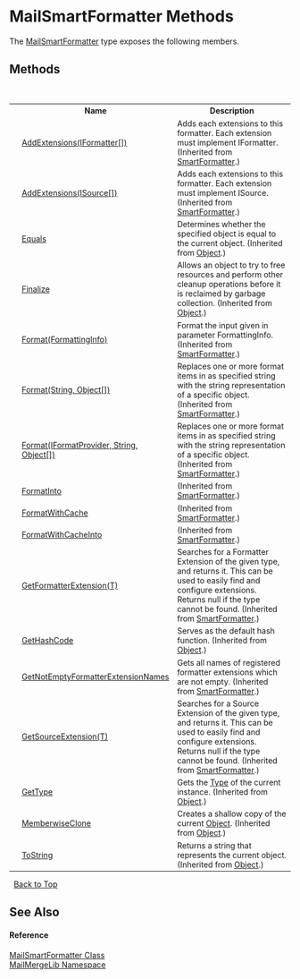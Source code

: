 # MailSmartFormatter Methods
 

The <a href="37f9d4f3-8a88-596d-957b-cf662c70a418">MailSmartFormatter</a> type exposes the following members.


## Methods
&nbsp;<table><tr><th></th><th>Name</th><th>Description</th></tr><tr><td>![Public method](media/pubmethod.gif "Public method")</td><td><a href="b02c8b09-33b0-7f8a-0084-db140299474c">AddExtensions(IFormatter[])</a></td><td>
Adds each extensions to this formatter. Each extension must implement IFormatter.
 (Inherited from <a href="698f401b-f7d0-86a2-f8b1-ec9f15f73c85">SmartFormatter</a>.)</td></tr><tr><td>![Public method](media/pubmethod.gif "Public method")</td><td><a href="1520f9d2-f8fe-bacc-7090-c4e3c8ecbe51">AddExtensions(ISource[])</a></td><td>
Adds each extensions to this formatter. Each extension must implement ISource.
 (Inherited from <a href="698f401b-f7d0-86a2-f8b1-ec9f15f73c85">SmartFormatter</a>.)</td></tr><tr><td>![Public method](media/pubmethod.gif "Public method")</td><td><a href="http://msdn2.microsoft.com/en-us/library/bsc2ak47" target="_blank">Equals</a></td><td>
Determines whether the specified object is equal to the current object.
 (Inherited from <a href="http://msdn2.microsoft.com/en-us/library/e5kfa45b" target="_blank">Object</a>.)</td></tr><tr><td>![Protected method](media/protmethod.gif "Protected method")</td><td><a href="http://msdn2.microsoft.com/en-us/library/4k87zsw7" target="_blank">Finalize</a></td><td>
Allows an object to try to free resources and perform other cleanup operations before it is reclaimed by garbage collection.
 (Inherited from <a href="http://msdn2.microsoft.com/en-us/library/e5kfa45b" target="_blank">Object</a>.)</td></tr><tr><td>![Public method](media/pubmethod.gif "Public method")</td><td><a href="e78427c9-67cf-9fbe-5fdc-ffb962055f68">Format(FormattingInfo)</a></td><td>
Format the input given in parameter FormattingInfo.
 (Inherited from <a href="698f401b-f7d0-86a2-f8b1-ec9f15f73c85">SmartFormatter</a>.)</td></tr><tr><td>![Public method](media/pubmethod.gif "Public method")</td><td><a href="ea70bafc-055b-49b3-4b0d-3a190fcf3755">Format(String, Object[])</a></td><td>
Replaces one or more format items in as specified string with the string representation of a specific object.
 (Inherited from <a href="698f401b-f7d0-86a2-f8b1-ec9f15f73c85">SmartFormatter</a>.)</td></tr><tr><td>![Public method](media/pubmethod.gif "Public method")</td><td><a href="c7362a48-38e7-3ebd-b1a7-80d36371f562">Format(IFormatProvider, String, Object[])</a></td><td>
Replaces one or more format items in as specified string with the string representation of a specific object.
 (Inherited from <a href="698f401b-f7d0-86a2-f8b1-ec9f15f73c85">SmartFormatter</a>.)</td></tr><tr><td>![Public method](media/pubmethod.gif "Public method")</td><td><a href="f5beb251-1da4-caf6-f856-b0e4bfb5fdaa">FormatInto</a></td><td> (Inherited from <a href="698f401b-f7d0-86a2-f8b1-ec9f15f73c85">SmartFormatter</a>.)</td></tr><tr><td>![Public method](media/pubmethod.gif "Public method")</td><td><a href="2a5e6031-6cb5-3490-e834-cecc5f3e3067">FormatWithCache</a></td><td> (Inherited from <a href="698f401b-f7d0-86a2-f8b1-ec9f15f73c85">SmartFormatter</a>.)</td></tr><tr><td>![Public method](media/pubmethod.gif "Public method")</td><td><a href="1817ca08-7633-5b58-9adb-853171f8a94b">FormatWithCacheInto</a></td><td> (Inherited from <a href="698f401b-f7d0-86a2-f8b1-ec9f15f73c85">SmartFormatter</a>.)</td></tr><tr><td>![Public method](media/pubmethod.gif "Public method")</td><td><a href="2624307c-384f-cd8b-67f3-7e8bba88140a">GetFormatterExtension(T)</a></td><td>
Searches for a Formatter Extension of the given type, and returns it. This can be used to easily find and configure extensions. Returns null if the type cannot be found.
 (Inherited from <a href="698f401b-f7d0-86a2-f8b1-ec9f15f73c85">SmartFormatter</a>.)</td></tr><tr><td>![Public method](media/pubmethod.gif "Public method")</td><td><a href="http://msdn2.microsoft.com/en-us/library/zdee4b3y" target="_blank">GetHashCode</a></td><td>
Serves as the default hash function.
 (Inherited from <a href="http://msdn2.microsoft.com/en-us/library/e5kfa45b" target="_blank">Object</a>.)</td></tr><tr><td>![Public method](media/pubmethod.gif "Public method")</td><td><a href="44dc10a1-6fb8-e7e8-7184-766d73c8b579">GetNotEmptyFormatterExtensionNames</a></td><td>
Gets all names of registered formatter extensions which are not empty.
 (Inherited from <a href="698f401b-f7d0-86a2-f8b1-ec9f15f73c85">SmartFormatter</a>.)</td></tr><tr><td>![Public method](media/pubmethod.gif "Public method")</td><td><a href="d486c71b-a1b6-1e62-30e7-f7e8591ad2aa">GetSourceExtension(T)</a></td><td>
Searches for a Source Extension of the given type, and returns it. This can be used to easily find and configure extensions. Returns null if the type cannot be found.
 (Inherited from <a href="698f401b-f7d0-86a2-f8b1-ec9f15f73c85">SmartFormatter</a>.)</td></tr><tr><td>![Public method](media/pubmethod.gif "Public method")</td><td><a href="http://msdn2.microsoft.com/en-us/library/dfwy45w9" target="_blank">GetType</a></td><td>
Gets the <a href="http://msdn2.microsoft.com/en-us/library/42892f65" target="_blank">Type</a> of the current instance.
 (Inherited from <a href="http://msdn2.microsoft.com/en-us/library/e5kfa45b" target="_blank">Object</a>.)</td></tr><tr><td>![Protected method](media/protmethod.gif "Protected method")</td><td><a href="http://msdn2.microsoft.com/en-us/library/57ctke0a" target="_blank">MemberwiseClone</a></td><td>
Creates a shallow copy of the current <a href="http://msdn2.microsoft.com/en-us/library/e5kfa45b" target="_blank">Object</a>.
 (Inherited from <a href="http://msdn2.microsoft.com/en-us/library/e5kfa45b" target="_blank">Object</a>.)</td></tr><tr><td>![Public method](media/pubmethod.gif "Public method")</td><td><a href="http://msdn2.microsoft.com/en-us/library/7bxwbwt2" target="_blank">ToString</a></td><td>
Returns a string that represents the current object.
 (Inherited from <a href="http://msdn2.microsoft.com/en-us/library/e5kfa45b" target="_blank">Object</a>.)</td></tr></table>&nbsp;
<a href="#mailsmartformatter-methods">Back to Top</a>

## See Also


#### Reference
<a href="37f9d4f3-8a88-596d-957b-cf662c70a418">MailSmartFormatter Class</a><br /><a href="31c6ebbe-d683-7561-7308-5a5ee1f76bf5">MailMergeLib Namespace</a><br />